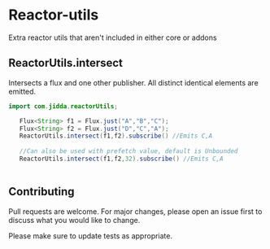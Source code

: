# Reactor-utils
Extra reactor utils that aren't included in either core or addons

## ReactorUtils.intersect

Intersects a flux and one other publisher. All distinct identical elements are emitted.

```Java
import com.jidda.reactorUtils;

   Flux<String> f1 = Flux.just("A","B","C");
   Flux<String> f2 = Flux.just("D","C","A");
   ReactorUtils.intersect(f1,f2).subscribe() //Emits C,A
   
   //Can also be used with prefetch value, default is Unbounded
   ReactorUtils.intersect(f1,f2,32).subscribe() //Emits C,A
   
```

## Contributing
Pull requests are welcome. For major changes, please open an issue first to discuss what you would like to change.

Please make sure to update tests as appropriate.
